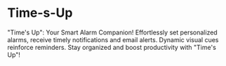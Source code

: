 # Time-s-Up
 "Time's Up": Your Smart Alarm Companion! Effortlessly set personalized alarms, receive timely notifications and email alerts. Dynamic visual cues reinforce reminders. Stay organized and boost productivity with "Time's Up"!
